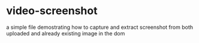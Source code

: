 # video-screenshot
a simple file demostrating how to capture and extract screenshot from both uploaded and already existing image in the dom
